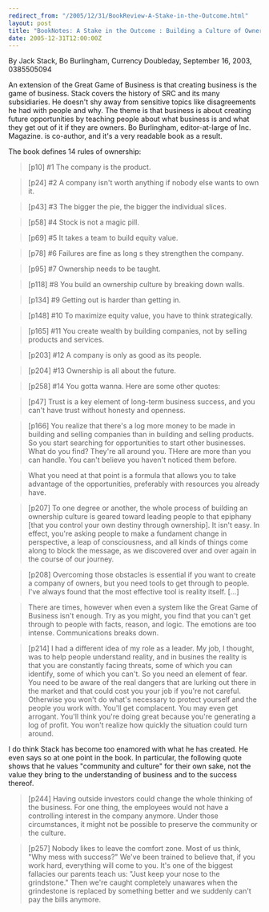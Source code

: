 ```yaml
---
redirect_from: "/2005/12/31/BookReview-A-Stake-in-the-Outcome.html"
layout: post
title: "BookNotes: A Stake in the Outcome : Building a Culture of Ownership for the Long-Term Success of Your Business "
date: 2005-12-31T12:00:00Z
---
```

By Jack Stack, Bo Burlingham, Currency Doubleday, September 16, 2003, 0385505094

An extension of the Great Game of Business is that creating
business is the game of business.  Stack covers the history of
SRC and its many subsidiaries.  He doesn't shy away from sensitive
topics like disagreements he had with people and why.    The theme is
that business is about creating future opportunities by teaching
people about what business is and what they get out of it if they
are owners. Bo Burlingham, editor-at-large of Inc. Magazine. is
co-author, and it's a very readable book as a result.

The book defines 14 rules of ownership:


> [p10] #1 The company is the product.



> [p24] #2 A company isn't worth anything if nobody else wants to own it.



> [p43] #3 The bigger the pie, the bigger the individual slices.



> [p58] #4 Stock is not a magic pill.



> [p69] #5 It takes a team to build equity value.



> [p78] #6 Failures are fine as long s they strengthen the company.



> [p95] #7 Ownership needs to be taught.



> [p118] #8 You build an ownership culture by breaking down walls.



> [p134] #9 Getting out is harder than getting in.



> [p148] #10 To maximize equity value, you have to think strategically.



> [p165] #11 You create wealth by building companies, not by selling
> products and services.



> [p203] #12 A company is only as good as its people.



> [p204] #13 Ownership is all about the future.



> [p258] #14 You gotta wanna.
> Here are some other quotes:



> [p47] Trust is a key element of long-term business success, and you
> can't have trust without honesty and openness.



> [p166] You realize that there's a log more money to be made in
> building and selling companies than in building and selling products.
> So you start searching for opportunities to start other businesses.
> What do you find?  They're all around you.  THere are more than you
> can handle.  You can't believe you haven't noticed them before.



> What you need at that point is a formula that allows you to take
> advantage of the opportunities, preferably with resources you already
> have.



> [p207] To one degree or another, the whole process of building an
> ownership culture is geared toward leading people to that epiphany
> [that you control your own destiny through ownership].  It isn't
> easy.  In effect, you're asking people to make a fundament change in
> perspective, a leap of consciousness, and all kinds of things come
> along to block the message, as we discovered over and over again in
> the course of our journey.



> [p208] Overcoming those obstacles is essential if you want to create
> a company of owners, but you need tools to get through to people.
> I've always found that the most effective tool is reality itself.
> [...]



> There are times, however when even a system like the Great Game of
> Business isn't enough.  Try as you might, you find that you can't get
> through to people with facts, reason, and logic.  The emotions are too
> intense.  Communications breaks down.



> [p214] I had a different idea of my role as a leader.  My job, I
> thought, was to help people understand reality, and in busines the
> reality is that you are constantly facing threats, some of which you
> can identify, some of which you can't.  So you need an element of
> fear.  You need to be aware of the real dangers that are lurking out
> there in the market and that could cost you your job if you're not
> careful.  Otherwise you won't do what's necessary to protect yourself
> and the people you work with.  You'll get complacent.  You may even
> get arrogant.  You'll think you're doing great because you're
> generating a log of profit.  You won't realize how quickly the
> situation could turn around.


 I do think Stack has become too enamored with what he has created.
He even says so at one point in the book.   In particular, the
following quote shows that he values "community and culture" for their
own sake, not the value they bring to the understanding of business
and to the success thereof.


> [p244] Having outside investors could change the whole thinking of
> the business.  For one thing, the employees would not have a
> controlling interest in the company anymore.  Under those
> circumstances, it might not be possible to preserve the community or
> the culture.



> [p257] Nobody likes to leave the comfort zone.  Most of us think,
> "Why mess with success?"  We've been trained to believe that, if you
> work hard, everything will come to you.  It's one of the biggest
> fallacies our parents teach us: "Just keep your nose to the
> grindstone."  Then we're caught completely unawares when the
> grindestone is replaced by something better and we suddenly can't pay
> the bills anymore.
> 



